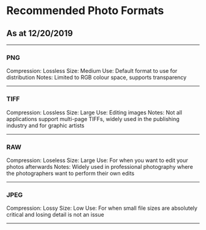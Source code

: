 # Recommended Photo Formats
## As at 12/20/2019

---

### PNG
Compression: Lossless
Size: Medium
Use: Default format to use for distribution
Notes: Limited to RGB colour space, supports transparency

---

### TIFF
Compression: Lossless
Size: Large
Use: Editing images
Notes: Not all applications support multi-page TIFFs, widely used in the publishing industry and for graphic artists

---

### RAW
Compression: Loseless
Size: Large
Use: For when you want to edit your photos afterwards
Notes: Widely used in professional photography where the photographers want to perform their own edits

---

### JPEG
Compression: Lossy
Size: Low
Use: For when small file sizes are absolutely critical and losing detail is not an issue

---
